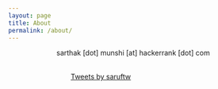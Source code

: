 ```yaml
---
layout: page
title: About
permalink: /about/
---
```


<p align="center">
	sarthak  [dot]  munshi  [at]  hackerrank  [dot]  com
	<br />
	<br />
</p>

<p align="center">
	<div style="width: 50%; margin: 0 auto; height: 300px;">
		<a class="twitter-timeline" href="https://twitter.com/saruftw?ref_src=twsrc%5Etfw">Tweets by saruftw</a> <script async src="https://platform.twitter.com/widgets.js" charset="utf-8"></script>
	</div>
</p>


